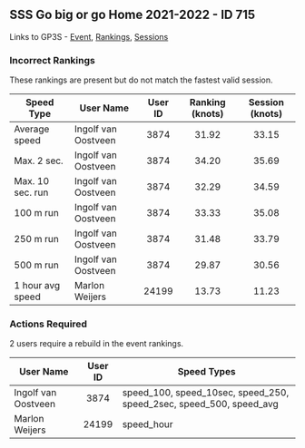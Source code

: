 ## SSS Go big or go Home 2021-2022 - ID 715

Links to GP3S - [Event](https://www.gps-speedsurfing.com/default.aspx?mnu=event&val=715), [Rankings](https://www.gps-speedsurfing.com/default.aspx?mnu=eventranking&val=715), [Sessions](https://www.gps-speedsurfing.com/default.aspx?mnu=eventsessions&val=715)

### Incorrect Rankings

These rankings are present but do not match the fastest valid session.

| Speed Type | User Name | User ID | Ranking (knots) | Session (knots) |
| ---------- | --------- | :-----: | :-------------: | :-------------: |
| Average speed | Ingolf van Oostveen | 3874 | 31.92 | 33.15 |
| Max. 2 sec. | Ingolf van Oostveen | 3874 | 34.20 | 35.69 |
| Max. 10 sec. run | Ingolf van Oostveen | 3874 | 32.29 | 34.59 |
| 100 m run | Ingolf van Oostveen | 3874 | 33.33 | 35.08 |
| 250 m run | Ingolf van Oostveen | 3874 | 31.48 | 33.79 |
| 500 m run | Ingolf van Oostveen | 3874 | 29.87 | 30.56 |
| 1 hour avg speed | Marlon Weijers | 24199 | 13.73 | 11.23 |

### Actions Required

2 users require a rebuild in the event rankings.

| User Name | User ID | Speed Types |
| --------- | :-----: | ----------- |
| Ingolf van Oostveen | 3874 | speed_100, speed_10sec, speed_250, speed_2sec, speed_500, speed_avg |
| Marlon Weijers | 24199 | speed_hour |
